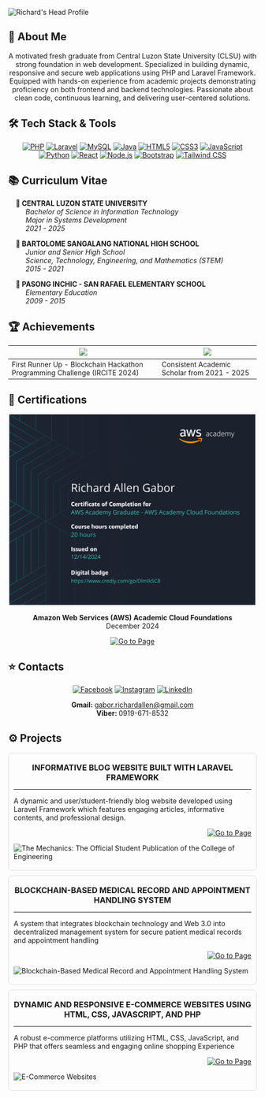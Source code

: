 ![Richard's Head Profile](assets/github_profile.png)

## 🚀 About Me

<div align="center">

A motivated fresh graduate from Central Luzon State University (CLSU) with strong foundation in web development. Specialized in building dynamic, responsive and secure web applications using PHP and Laravel Framework. Equipped with hands-on experience from academic projects demonstrating proficiency on both frontend and backend technologies. Passionate about clean code, continuous learning, and delivering user-centered solutions.

</div>

## 🛠️ Tech Stack & Tools

<div align="center">

[![PHP](https://img.shields.io/badge/PHP-777BB4?style=for-the-badge&logo=php&logoColor=white)]()
[![Laravel](https://img.shields.io/badge/Laravel-FF2D20?style=for-the-badge&logo=laravel&logoColor=white)]()
[![MySQL](https://img.shields.io/badge/MySQL-4479A1?style=for-the-badge&logo=mysql&logoColor=white)]()
[![Java](https://img.shields.io/badge/Java-007396?style=for-the-badge&logo=java&logoColor=white)]()
[![HTML5](https://img.shields.io/badge/HTML5-E34F26?style=for-the-badge&logo=html5&logoColor=white)]()
[![CSS3](https://img.shields.io/badge/CSS3-1572B6?style=for-the-badge&logo=css3&logoColor=white)]()
[![JavaScript](https://img.shields.io/badge/JavaScript-F7DF1E?style=for-the-badge&logo=javascript&logoColor=black)]()
[![Python](https://img.shields.io/badge/Python-3776AB?style=for-the-badge&logo=python&logoColor=white)]()
[![React](https://img.shields.io/badge/React-20232A?style=for-the-badge&logo=react&logoColor=61DAFB)]()
[![Node.js](https://img.shields.io/badge/Node.js-339933?style=for-the-badge&logo=nodedotjs&logoColor=white)]()
[![Bootstrap](https://img.shields.io/badge/Bootstrap-7952B3?style=for-the-badge&logo=bootstrap&logoColor=white)]()
[![Tailwind CSS](https://img.shields.io/badge/TailwindCSS-06B6D4?style=for-the-badge&logo=tailwindcss&logoColor=white)]()

</div>

## 📚 Curriculum Vitae

<div style="padding-left: 15px;">

<p><strong>🔰 CENTRAL LUZON STATE UNIVERSITY</strong> <br>
<span style="padding-left: 20px"><em>Bachelor of Science in Information Technology</em></span> <br>
<span style="padding-left: 20px"><em>Major in Systems Development</em></span> <br>
<span style="padding-left: 20px"><em>2021 - 2025</em></span> <br>
</p>

<p><strong>🔰 BARTOLOME SANGALANG NATIONAL HIGH SCHOOL</strong> <br>
<span style="padding-left: 20px"><em>Junior and Senior High School</em></span> <br>
<span style="padding-left: 20px"><em>Science, Technology, Engineering, and Mathematics (STEM)</em></span> <br>
<span style="padding-left: 20px"><em>2015 - 2021</em></span> <br>
</p>

<p><strong>🔰 PASONG INCHIC - SAN RAFAEL ELEMENTARY SCHOOL</strong> <br>
<span style="padding-left: 20px"><em>Elementary Education</em></span> <br>
<span style="padding-left: 20px"><em>2009 - 2015</em></span> <br>
</p>

</div>

## 🏆 Achievements

<div align="center">

| ![](image1.png) | ![](image2.png) |
|----------------|----------------|
|First Runner Up - Blockchain Hackathon Programming Challenge (IRCITE 2024)|Consistent Academic Scholar from 2021 - 2025

</div>

## 📜 Certifications

<div align="center">

<img src="assets/AWS_cert.jpg" alt="Image" width="500" height="auto">

<strong>Amazon Web Services (AWS) Academic Cloud Foundations</strong> <br>
December 2024

[![Go to Page](https://img.shields.io/badge/Go%20to%20Page-Digital_Badge-blue)](https://www.credly.com/go/DlmlkSC8)

</div>

## ⭐ Contacts

<div align="center">

[![Facebook](https://img.shields.io/badge/Facebook-1877F2?style=for-the-badge&logo=facebook&logoColor=white)](https://www.facebook.com/richardallen.gabor?mibextid=JRoKGi)
[![Instagram](https://img.shields.io/badge/Instagram-E4405F?style=for-the-badge&logo=instagram&logoColor=white)](https://www.instagram.com/dino__chard?igsh=MWRzZnZjZnV4dzE1eg==)
[![LinkedIn](https://img.shields.io/badge/LinkedIn-0077B5?style=for-the-badge&logo=linkedin&logoColor=white)](https://www.linkedin.com/in/richard-allen-gabor-834525304?utm_source=share&utm_campaign=share_via&utm_content=profile&utm_medium=android_app)

<strong>Gmail: </strong> gabor.richardallen@gmail.com
<br>
<strong>Viber: </strong> 0919-671-8532

</div>

## ⚙️ Projects

<div style="border: 1px solid #ddd; border-radius: 8px; padding: 5px 10px 5px 10px; margin-bottom: 10px">

<p align="center">
    <strong style="font-size: 16px;">INFORMATIVE BLOG WEBSITE BUILT WITH LARAVEL FRAMEWORK</strong> <hr>
    A dynamic and user/student-friendly blog website developed using Laravel Framework which features engaging articles, informative contents, and professional design.

</p>

<div align="right">

[![Go to Page](https://img.shields.io/badge/Go%20to%20Page-The_Mechanics-blue)](https://www.example.com)

</div>

<!-- Image of the project -->
![The Mechanics: The Official Student Publication of the College of Engineering]()

</div>

<div style="border: 1px solid #ddd; border-radius: 8px; padding: 5px 10px 5px 10px; margin-bottom: 10px">

<p align="center">
    <strong style="font-size: 16px;">BLOCKCHAIN-BASED MEDICAL RECORD AND APPOINTMENT HANDLING SYSTEM</strong> <hr>
    A system that integrates blockchain technology and Web 3.0 into decentralized management system for secure patient medical records and appointment handling

</p>

<div align="right">

[![Go to Page](https://img.shields.io/badge/Go%20to%20Page-BMRAHS-blue)](https://www.example.com)

</div>

<!-- Image of the project -->
![Blockchain-Based Medical Record and Appointment Handling System]()

</div>

<div style="border: 1px solid #ddd; border-radius: 8px; padding: 5px 10px 5px 10px; margin-bottom: 10px">

<p align="center">
    <strong style="font-size: 16px;">DYNAMIC AND RESPONSIVE E-COMMERCE WEBSITES USING HTML, CSS, JAVASCRIPT, AND PHP</strong> <hr>
    A robust e-commerce platforms utilizing HTML, CSS, JavaScript, and PHP that offers seamless and engaging online shopping Experience

</p>

<div align="right">

[![Go to Page](https://img.shields.io/badge/Go%20to%20Page-Local_Point-blue)](https://www.example.com)

</div>

<!-- Image of the project -->
![E-Commerce Websites]()

</div>
